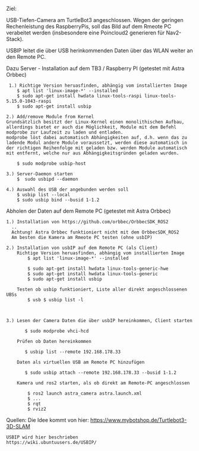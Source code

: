Ziel:

USB-Tiefen-Camera am TurtleBot3 angeschlossen. Wegen der geringen Rechenleistung des RaspberryPis, soll das Bild auf dem Rmeote PC verabeitet werden (insbesondere eine Poincloud2 generieren für Nav2-Stack).

USBIP leitet die über USB herinkommenden Daten über das WLAN weiter an den Remote PC.


Dazu Server - Installation auf dem TB3 / Raspberry PI (getestet mit Astra Orbbec)

     1.) Richtige Version heruasfinden, abhängig vom installierten Image
        $ apt list 'linux-image-*' --installed 
        $ sudo apt-get install hwdata linux-tools-raspi linux-tools-5.15.0-1043-raspi
        $ sudo apt-get install usbip

    2.) Add/remove Module from Kernel
    Grundsätzlich besitzt der Linux-Kernel einen monolithischen Aufbau, allerdings bietet er auch die Möglichkeit, Module mit dem Befehl modprobe zur Laufzeit zu laden und entladen.
    modprobe löst dabei automatisch Abhängigkeiten auf, d.h. wenn das zu ladende Modul andere Module voraussetzt, werden diese automatisch in der richtigen Reihenfolge mit geladen bzw. werden Module automatisch mit entfernt, welche nur aus Abhängigkeitsgründen geladen wurden.
 
        $ sudo modprobe usbip-host 

    3.) Server-Daemon starten
        $  sudo usbipd --daemon 

    4.) Auswahl des USB der angebunden werden soll
        $ usbip list --local
        $ sudo usbip bind --busid 1-1.2 
  





Abholen der Daten auf dem Remote PC (getestet mit Astra Orbbec)

    1.) Installation von https://github.com/orbbec/OrbbecSDK_ROS2
      ..
      Achtung! Astra Orbbec funktioniert nicht mit dem OrbbecSDK_ROS2
      Am besten die Kamera am Rmeote PC testen (ohne usbIP)

    2.) Installation von usbIP auf dem Remote PC (als Client)
        Richtige Version heruasfinden, abhängig vom installierten Image
            $ apt list 'linux-image-*' --installed
        
            $ sudo apt-get install hwdata linux-tools-generic-hwe
            $ sudo apt-get install hwdata linux-tools-generic
            $ sudo apt-get install usbip
        
        Testen ob usbip funktioniert, Liste aller direkt angeschlossenen UBSs
            $ usb $ usbip list -l



    3.) Lesen der Camera Daten die über usbIP hereinkommen, Client starten

           $ sudo modprobe vhci-hcd

        Prüfen ob Daten hereinkommen

           $ usbip list --remote 192.168.178.33 
        
        Daten als virtuellen USB am Remote PC hinzufügen

           $ sudo usbip attach --remote 192.168.178.33 --busid 1-1.2 

        Kamera und ros2 starten, als ob direkt am Remote-PC angeschlossen

            $ ros2 launch astra_camera astra.launch.xml
            $ ...
            $ rqt
            $ rviz2

Quellen:
    Die Idee kommt von hier:
    https://www.mybotshop.de/Turtlebot3-3D-SLAM

    USBIP wird hier beschrieben
    https://wiki.ubuntuusers.de/USBIP/